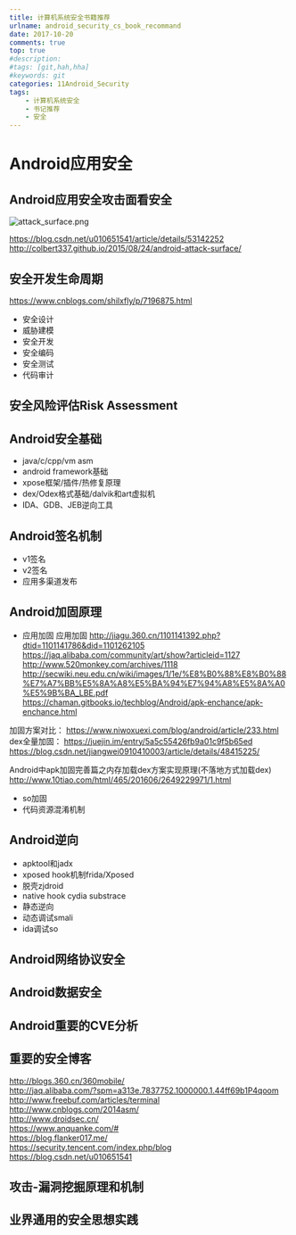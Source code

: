 ```yaml
---
title: 计算机系统安全书籍推荐
urlname: android_security_cs_book_recommand
date: 2017-10-20
comments: true
top: true
#description: 
#tags: [git,hah,hha]
#keywords: git
categories: 11Android_Security
tags:
    - 计算机系统安全
    - 书记推荐
    - 安全
---
```


# Android应用安全

## Android应用安全攻击面看安全
![attack_surface.png](https://upload-images.jianshu.io/upload_images/11010834-d521981794736749.png?imageMogr2/auto-orient/strip%7CimageView2/2/w/1240)


https://blog.csdn.net/u010651541/article/details/53142252       
http://colbert337.github.io/2015/08/24/android-attack-surface/

## 安全开发生命周期
https://www.cnblogs.com/shilxfly/p/7196875.html

- 安全设计
- 威胁建模
- 安全开发
- 安全编码
- 安全测试
- 代码审计

## 安全风险评估Risk Assessment

## Android安全基础

- java/c/cpp/vm asm
- android framework基础
- xpose框架/插件/热修复原理
- dex/Odex格式基础/dalvik和art虚拟机
- IDA、GDB、JEB逆向工具

## Android签名机制

- v1签名
- v2签名
- 应用多渠道发布

<!-- more -->

## Android加固原理

- 应用加固
应用加固
http://jiagu.360.cn/1101141392.php?dtid=1101141786&did=1101262105
https://jaq.alibaba.com/community/art/show?articleid=1127
http://www.520monkey.com/archives/1118
http://secwiki.neu.edu.cn/wiki/images/1/1e/%E8%B0%88%E8%B0%88%E7%A7%BB%E5%8A%A8%E5%BA%94%E7%94%A8%E5%8A%A0%E5%9B%BA_LBE.pdf
https://chaman.gitbooks.io/techblog/Android/apk-enchance/apk-enchance.html

加固方案对比： https://www.niwoxuexi.com/blog/android/article/233.html
dex全量加固： 
https://juejin.im/entry/5a5c55426fb9a01c9f5b65ed
https://blog.csdn.net/jiangwei0910410003/article/details/48415225/

Android中apk加固完善篇之内存加载dex方案实现原理(不落地方式加载dex)
http://www.10tiao.com/html/465/201606/2649229971/1.html

- so加固
- 代码资源混淆机制

## Android逆向

- apktool和jadx
- xposed hook机制frida/Xposed
- 脱壳zjdroid
- native hook cydia substrace
- 静态逆向
- 动态调试smali
- ida调试so

## Android网络协议安全

## Android数据安全

## Android重要的CVE分析

## 重要的安全博客

http://blogs.360.cn/360mobile/  
http://jaq.alibaba.com/?spm=a313e.7837752.1000000.1.44ff69b1P4qoom       
http://www.freebuf.com/articles/terminal    
http://www.cnblogs.com/2014asm/   
http://www.droidsec.cn/   
https://www.anquanke.com/#    
https://blog.flanker017.me/    
https://security.tencent.com/index.php/blog     
https://blog.csdn.net/u010651541        

## 攻击-漏洞挖掘原理和机制

## 业界通用的安全思想实践
